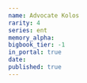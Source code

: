 ```yaml
---
name: Advocate Kolos
rarity: 4
series: ent
memory_alpha:
bigbook_tier: -1
in_portal: true
date:
published: true
---
```




